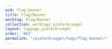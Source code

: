 ```yaml
---
pid: flag-banner
title: Flag/Banner
worktag: Flag/Banner
collection: worktags_pieterbruegel
layout: tagpage_pieterbruegel
order: '063'
permalink: "/pieterbruegel/tags/flag-banner/"
---
```

